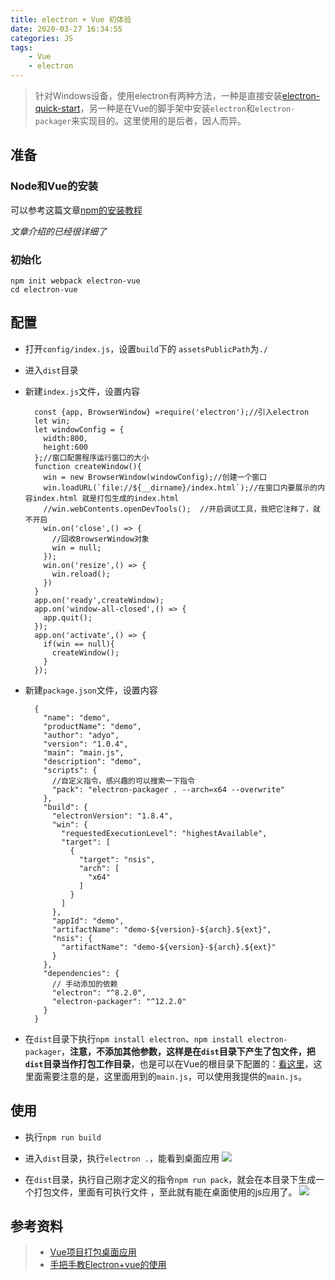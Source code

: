 ```yaml
---
title: electron + Vue 初体验
date: 2020-03-27 16:34:55
categories: JS
tags:
	- Vue
	- electron
---
```

>针对Windows设备，使用electron有两种方法，一种是直接安装[electron-quick-start](https://github.com/electron/electron-quick-start)，另一种是在Vue的脚手架中安装`electron`和`electron-packager`来实现目的。这里使用的是后者，因人而异。
## 准备
### Node和Vue的安装
可以参考这篇文章[npm的安装教程](https://www.cnblogs.com/adongyo/p/11218054.html)

*文章介绍的已经很详细了*
### 初始化

	npm init webpack electron-vue
	cd electron-vue
## 配置
- 打开`config/index.js`，设置`build`下的 `assetsPublicPath`为`./`
- 进入`dist`目录
- 新建`index.js`文件，设置内容
		
		const {app, BrowserWindow} =require('electron');//引入electron
		let win;
		let windowConfig = {
		  width:800,
		  height:600
		};//窗口配置程序运行窗口的大小
		function createWindow(){
		  win = new BrowserWindow(windowConfig);//创建一个窗口
		  win.loadURL(`file://${__dirname}/index.html`);//在窗口内要展示的内容index.html 就是打包生成的index.html
		  //win.webContents.openDevTools();  //开启调试工具，我把它注释了，就不开启
		  win.on('close',() => {
		    //回收BrowserWindow对象
		    win = null;
		  });
		  win.on('resize',() => {
		    win.reload();
		  })
		}
		app.on('ready',createWindow);
		app.on('window-all-closed',() => {
		  app.quit();
		});
		app.on('activate',() => {
		  if(win == null){
		    createWindow();
		  }
		});

- 新建`package.json`文件，设置内容

		{
		  "name": "demo",
		  "productName": "demo",
		  "author": "adyo",
		  "version": "1.0.4",
		  "main": "main.js",
		  "description": "demo",
		  "scripts": {
			//自定义指令，感兴趣的可以搜索一下指令
		    "pack": "electron-packager . --arch=x64 --overwrite" 
		  },
		  "build": {
		    "electronVersion": "1.8.4",
		    "win": {
		      "requestedExecutionLevel": "highestAvailable",
		      "target": [
		        {
		          "target": "nsis",
		          "arch": [
		            "x64"
		          ]
		        }
		      ]
		    },
		    "appId": "demo",
		    "artifactName": "demo-${version}-${arch}.${ext}",
		    "nsis": {
		      "artifactName": "demo-${version}-${arch}.${ext}"
		    }
		  },
		  "dependencies": {
			// 手动添加的依赖
		    "electron": "^8.2.0",
		    "electron-packager": "^12.2.0"
		  }
		}

- 在`dist`目录下执行`npm install electron`、`npm install electron-packager`，**注意，不添加其他参数，这样是在`dist`目录下产生了包文件，把`dist`目录当作打包工作目录**，也是可以在Vue的根目录下配置的：[看这里](https://www.jianshu.com/p/6b32763195cc)，这里面需要注意的是，这里面用到的`main.js`，可以使用我提供的`main.js`。

## 使用
- 执行`npm run build`
- 进入`dist`目录，执行`electron .`，能看到桌面应用
 	![](1.png)

- 在`dist`目录，执行自己刚才定义的指令`npm run pack`，就会在本目录下生成一个打包文件，里面有可执行文件 ，至此就有能在桌面使用的js应用了。
 	![](2.png)

## 参考资料
>- [Vue项目打包桌面应用](https://www.jianshu.com/p/6b32763195cc)
>- [手把手教Electron+vue的使用](https://www.cnblogs.com/jiangxifanzhouyudu/p/9517651.html)